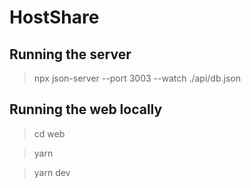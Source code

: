 # HostShare 

## Running the server

> npx json-server --port 3003 --watch ./api/db.json

## Running the web locally

> cd web

> yarn

> yarn dev
